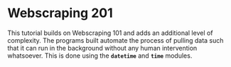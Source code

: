 # Webscraping 201

This tutorial builds on Webscraping 101 and adds an additional level of complexity. The programs built automate the process of pulling data such that it can run in the background without any human intervention whatsoever. This is done using the **`datetime`** and **`time`** modules.



